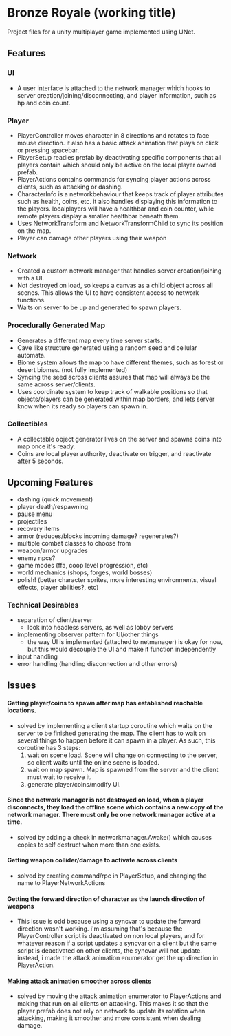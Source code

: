 # Bronze Royale (working title)

Project files for a unity multiplayer game implemented using UNet. 

## Features
### UI
- A user interface is attached to the network manager which hooks to server creation/joining/disconnecting, and player information, such as hp and coin count.

### Player
- PlayerController moves character in 8 directions and rotates to face mouse direction. it also has a basic attack animation that plays on click or pressing spacebar.
- PlayerSetup readies prefab by deactivating specific components that all players contain which should only be active on the local player owned prefab. 
- PlayerActions contains commands for syncing player actions across clients, such as attacking or dashing.
- CharacterInfo is a networkbehaviour that keeps track of player attributes such as health, coins, etc. it also handles displaying this information to the players. localplayers will have a healthbar and coin counter, while remote players display a smaller healthbar beneath them.
- Uses NetworkTransform and NetworkTransformChild to sync its position on the map.
- Player can damage other players using their weapon

### Network
- Created a custom network manager that handles server creation/joining with a UI. 
- Not destroyed on load, so keeps a canvas as a child object across all scenes. This allows the UI to have consistent access to network functions.
- Waits on server to be up and generated to spawn players.

### Procedurally Generated Map
- Generates a different map every time server starts.
- Cave like structure generated using a random seed and cellular automata.
- Biome system allows the map to have different themes, such as forest or desert biomes. (not fully implemented)
- Syncing the seed across clients assures that map will always be the same across server/clients.
- Uses coordinate system to keep track of walkable positions so that objects/players can be generated within map borders, and lets server know when its ready so players can spawn in.

### Collectibles
- A collectable object generator lives on the server and spawns coins into map once it's ready.
- Coins are local player authority, deactivate on trigger, and reactivate after 5 seconds.

## Upcoming Features
- dashing (quick movement)
- player death/respawning
- pause menu
- projectiles
- recovery items
- armor (reduces/blocks incoming damage? regenerates?)
- multiple combat classes to choose from
- weapon/armor upgrades
- enemy npcs?
- game modes (ffa, coop level progression, etc)
- world mechanics (shops, forges, world bosses)
- polish! (better character sprites, more interesting environments, visual effects, player abilities?, etc)

### Technical Desirables
- separation of client/server
  * look into headless servers, as well as lobby servers
- implementing observer pattern for UI/other things
  * the way UI is implemented (attached to netmanager) is okay for now, but this would decouple the UI and make it function independently
- input handling
- error handling (handling disconnection and other errors)

## Issues
#### Getting player/coins to spawn after map has established reachable locations.
- solved by implementing a client startup coroutine which waits on the server to be finished generating the map. The client has to wait on several things to happen before it can spawn in a player. As such, this coroutine has 3 steps:
  1. wait on scene load. Scene will change on connecting to the server, so client waits until the online scene is loaded.
  2. wait on map spawn. Map is spawned from the server and the client must wait to receive it.
  3. generate player/coins/modify UI. 

#### Since the network manager is not destroyed on load, when a player disconnects, they load the offline scene which contains a new copy of the network manager. There must only be one network manager active at a time.
  * solved by adding a check in networkmanager.Awake() which causes copies to self destruct when more than one exists.

#### Getting weapon collider/damage to activate across clients
  * solved by creating command/rpc in PlayerSetup, and changing the name to PlayerNetworkActions

#### Getting the forward direction of character as the launch direction of weapons
  * This issue is odd because using a syncvar to update the forward direction wasn't working. i'm assuming that's because the PlayerController script is deactivated on non local players, and for whatever reason if a script updates a syncvar on a client but the same script is deactivated on other clients, the syncvar will not update. instead, i made the attack animation enumerator get the up direction in PlayerAction.

#### Making attack animation smoother across clients
  * solved by moving the attack animation enumerator to PlayerActions and making that run on all clients on attacking. This makes it so that the player prefab does not rely on network to update its rotation when attacking, making it smoother and more consistent when dealing damage.